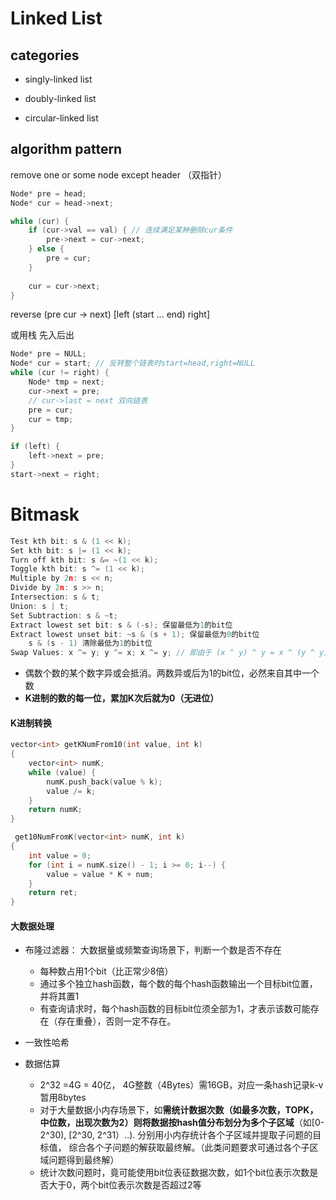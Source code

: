 # Linked List

## categories 

+ singly-linked list

+ doubly-linked list

+ circular-linked list

## algorithm pattern 

remove one or some node except header （双指针）

```c++
Node* pre = head;
Node* cur = head->next;

while (cur) {
    if (cur->val == val) { // 连续满足某种删除cur条件
        pre->next = cur->next;
    } else {
        pre = cur;
    }
    
    cur = cur->next;
}
```

reverse (pre  cur -> next)   [left (start ... end) right]

或用栈 先入后出

```c++
Node* pre = NULL;
Node* cur = start; // 反转整个链表时start=head,right=NULL
while (cur != right) {
    Node* tmp = next;
    cur->next = pre;
    // cur->last = next 双向链表
    pre = cur;
    cur = tmp;
}

if (left) {
    left->next = pre;
}
start->next = right;
```





# Bitmask

```c++
Test kth bit: s & (1 << k);
Set kth bit: s |= (1 << k);
Turn off kth bit: s &= ~(1 << k);
Toggle kth bit: s ^= (1 << k);
Multiple by 2n: s << n;
Divide by 2n: s >> n;
Intersection: s & t;
Union: s | t;
Set Subtraction: s & ~t;
Extract lowest set bit: s & (-s); 保留最低为1的bit位
Extract lowest unset bit: ~s & (s + 1); 保留最低为0的bit位
    s & (s - 1) 清除最低为1的bit位
Swap Values: x ^= y; y ^= x; x ^= y; // 即由于 (x ^ y) ^ y = x ^ (y ^ y) = x ^ 0 = x 自己与自己异或为0，与0异或不变
```

+ 偶数个数的某个数字异或会抵消。两数异或后为1的bit位，必然来自其中一个数
+ **K进制的数的每一位，累加K次后就为0（无进位）**

#### K进制转换

```c++
vector<int> getKNumFrom10(int value, int k)
{
    vector<int> numK;	
    while (value) {
        numK.push_back(value % k);
        value /= k;
    }
    return numK;
}

 get10NumFromK(vector<int> numK, int k)
{	
    int value = 0;
    for (int i = numK.size() - 1; i >= 0; i--) {
        value = value * K + num;   
    }
    return ret;
}
```

#### 大数据处理

+ 布隆过滤器： 大数据量或频繁查询场景下，判断一个数是否不存在
  + 每种数占用1个bit（比正常少8倍）
  + 通过多个独立hash函数，每个数的每个hash函数输出一个目标bit位置，并将其置1
  + 有查询请求时，每个hash函数的目标bit位须全部为1，才表示该数可能存在（存在重叠），否则一定不存在。

+ 一致性哈希

+ 数据估算
  + 2^32 =4G = 40亿， 4G整数（4Bytes）需16GB，对应一条hash记录k-v 暂用8bytes
  + 对于大量数据小内存场景下，如**需统计数据次数（如最多次数，TOPK， 中位数，出现次数为2）则将数据按hash值分布划分为多个子区域**（如[0-2^30), [2^30, 2^31）..). 分别用小内存统计各个子区域并提取子问题的目标值， 综合各个子问题的解获取最终解。（此类问题要求可通过各个子区域问题得到最终解）
  + 统计次数问题时，竟可能使用bit位表征数据次数，如1个bit位表示次数是否大于0，两个bit位表示次数是否超过2等
